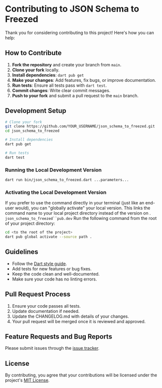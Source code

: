 # Contributing to JSON Schema to Freezed

Thank you for considering contributing to this project! Here's how you can help:

## How to Contribute

1. **Fork the repository** and create your branch from `main`.
2. **Clone your fork** locally.
3. **Install dependencies**: `dart pub get`
4. **Make your changes**: Add features, fix bugs, or improve documentation.
5. **Run tests**: Ensure all tests pass with `dart test`.
6. **Commit changes**: Write clear commit messages.
7. **Push to your fork** and submit a pull request to the `main` branch.

## Development Setup

```bash
# Clone your fork
git clone https://github.com/YOUR_USERNAME/json_schema_to_freezed.git
cd json_schema_to_freezed

# Install dependencies
dart pub get

# Run tests
dart test
```
### Running the Local Development Version

```bash
dart run bin/json_schema_to_freezed.dart ...parameters...
```

### Activating the Local Development Version 

If you prefer to use the command directly in your terminal (just like an 
end-user would), you can "globally activate" your local version. This links the command name to your local project directory instead of the version on . `json_schema_to_freezed``pub.dev`
Run the following command from the root of your project directory:


```bash
cd <to the root of the project>
dart pub global activate --source path .
```
## Guidelines

- Follow the [Dart style guide](https://dart.dev/guides/language/effective-dart/style).
- Add tests for new features or bug fixes.
- Keep the code clean and well-documented.
- Make sure your code has no linting errors.

## Pull Request Process

1. Ensure your code passes all tests.
2. Update documentation if needed.
3. Update the CHANGELOG.md with details of your changes.
4. Your pull request will be merged once it is reviewed and approved.

## Feature Requests and Bug Reports

Please submit issues through the [issue tracker](https://github.com/joaopedrosouza/json_schema_to_freezed/issues).

## License

By contributing, you agree that your contributions will be licensed under the project's [MIT License](LICENSE).
